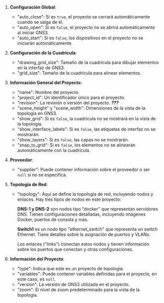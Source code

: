 1. **Configuración Global**:
   - "auto_close": Si es `true`, el proyecto se cerrará automáticamente cuando se salga de él.
   - "auto_open": Si es `false`, el proyecto no se abrirá automáticamente al iniciar GNS3.
   - "auto_start": Si es `false`, los dispositivos en el proyecto no se iniciarán automáticamente.

2. **Configuración de la Cuadrícula**:
   - "drawing_grid_size": Tamaño de la cuadrícula para dibujar elementos en la interfaz de GNS3.
   - "grid_size": Tamaño de la cuadrícula para alinear elementos.

3. **Información General del Proyecto**:
   - "name": Nombre del proyecto.
   - "project_id": Un identificador único para el proyecto.
   - "revision": La revisión o versión del proyecto. ***???***
   - "scene_height" y "scene_width": Dimensiones de la vista de la topología en GNS3.
   - "show_grid": Si es `false`, la cuadrícula no se mostrará en la vista de la topología.
   - "show_interface_labels": Si es `false`, las etiquetas de interfaz no se mostrarán.
   - "show_layers": Si es `false`, las capas no se mostrarán.
   - "snap_to_grid": Si es `false`, los elementos no se alinearán automáticamente con la cuadrícula.

4. **Proveedor**:
   - "supplier": Puede contener información sobre el proveedor o ser `null` si no se especifica.

5. **Topología de Red**:
   - "topology": Aquí se define la topología de red, incluyendo nodos y enlaces. Hay tres tipos de nodos en este proyecto:
      
      **DNS-1 y DNS-2** son nodos tipo "docker" que representan servidores DNS. Tienen configuraciones detalladas, incluyendo imágenes Docker, puertos de consola y más.
      
      **Switch1** es un nodo tipo "ethernet_switch" que representa un switch Ethernet. Tiene detalles sobre la asignación de puertos y VLANs.
      
      Los enlaces ("links") conectan estos nodos y tienen información sobre los puertos que conectan y otras configuraciones.    
   

6. **Información del Proyecto**:
   - "type": Indica que este es un proyecto de topología.
   - "variables": Puede contener variables definidas para el proyecto, en este caso, es `null`.
   - "version": La versión de GNS3 utilizada en el proyecto.
   - "zoom": El nivel de zoom predeterminado para la vista de la topología.